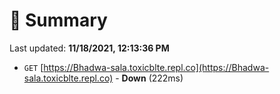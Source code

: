 # 📖 Summary
Last updated: **11/18/2021, 12:13:36 PM**

- `GET` [https://Bhadwa-sala.toxicblte.repl.co](https://Bhadwa-sala.toxicblte.repl.co) - **Down** (222ms)
